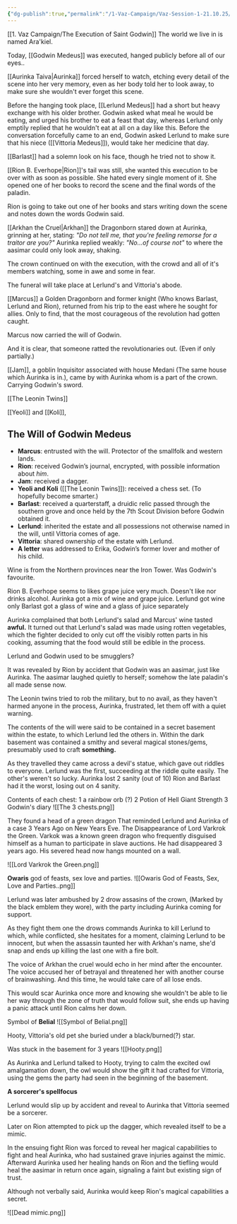 ```yaml
---
{"dg-publish":true,"permalink":"/1-Vaz-Campaign/Vaz-Session-1-21.10.25/"}
---
```

[[1. Vaz Campaign/The Execution of Saint Godwin]]
The world we live in is named Ara'kiel.

Today, [[Godwin Medeus]] was executed, hanged publicly before all of our eyes.. 

[[Aurinka Taiva|Aurinka]] forced herself to watch, etching every detail of the scene into her very memory, even as her body told her to look away, to make sure she wouldn't ever forget this scene.

Before the hanging took place, [[Lerlund Medeus]] had a short but heavy exchange with his older brother. Godwin asked what meal he would be eating, and urged his brother to eat a feast that day, whereas Lerlund only emptily replied that he wouldn't eat at all on a day like this. Before the conversation forcefully came to an end, Godwin asked Lerlund to make sure that his niece ([[Vittoria Medeus]]), would take her medicine that day.

[[Barlast]] had a solemn look on his face, though he tried not to show it.

[[Rion B. Everhope|Rion]]'s tail was still, she wanted this execution to be over with as soon as possible. She hated every single moment of it. She opened one of her books to record the scene and the final words of the paladin.

Rion is going to take out one of her books and stars writing down the scene and notes down the words Godwin said.

[[Arkhan the Cruel|Arkhan]] the Dragonborn stared down at Aurinka, grinning at her, stating: *"Do not tell me, that you're feeling remorse for a traitor are you?"*
Aurinka replied weakly: *"No...of course not"* to where the aasimar could only look away, shaking.

The crown continued on with the execution, with the crowd and all of it's members watching, some in awe and some in fear.

The funeral will take place at Lerlund's and Vittoria's abode.

[[Marcus]] a Golden Dragonborn and former knight (Who knows Barlast, Lerlund and Rion), returned from his trip to the east where he sought for allies. Only to find, that the most courageous of the revolution had gotten caught. 

Marcus now carried the will of Godwin.

And it is clear, that someone ratted the revolutionaries out. (Even if only partially.)

[[Jam]], a goblin Inquisitor associated with house Medani (The same house which Aurinka is in.), came by with Aurinka whom is a part of the crown. Carrying Godwin's sword.

[[The Leonin Twins]]

[[Yeoli]] and [[Koli]],

## The Will of Godwin Medeus

- **Marcus**: entrusted with the will.  Protector of the smallfolk and western lands.
- **Rion**: received Godwin’s journal, encrypted, with possible information about _him_.
- **Jam**: received a dagger.
- **Yeoli and Koli** ([[The Leonin Twins]]): received a chess set. (To hopefully become smarter.)
- **Barlast**: received a quarterstaff, a druidic relic passed through the southern grove and once held by the 7th Scout Division before Godwin obtained it.
- **Lerlund**: inherited the estate and all possessions not otherwise named in the will, until Vittoria comes of age.
- **Vittoria**: shared ownership of the estate with Lerlund.
- **A letter** was addressed to Erika, Godwin’s former lover and mother of his child.

Wine is from the Northern provinces near the Iron Tower. Was Godwin's favourite.

Rion B. Everhope seems to likes grape juice very much.
Doesn't like nor drinks alcohol.
Aurinka got a mix of wine and grape juice.
Lerlund got wine only
Barlast got a glass of wine and a glass of juice separately

Aurinka complained that both Lerlund's salad and Marcus' wine tasted **awful.**
It turned out that Lerlund's salad was made using rotten vegetables, which the fighter decided to only cut off the visibly rotten parts in his cooking, assuming that the food would still be edible in the process.

Lerlund and Godwin used to be smugglers?

It was revealed by Rion by accident that Godwin was an aasimar, just like Aurinka.
The aasimar laughed quietly to herself; somehow the late paladin's all made sense now.

The Leonin twins tried to rob the military, but to no avail, as they haven't harmed anyone in the process, Aurinka, frustrated, let them off with a quiet warning.

The contents of the will were said to be contained in a secret basement within the estate, to which Lerlund led the others in. Within the dark basement was contained a smithy and several magical stones/gems, presumably used to craft **something.**

As they travelled they came across a devil's statue, which gave out riddles to everyone. Lerlund was the first, succeeding at the riddle quite easily. The other's weren't so lucky.
Aurinka lost 2 sanity (out of 10)
Rion and Barlast had it the worst, losing out on 4 sanity.

Contents of each chest:
1 a rainbow orb (?)
2 Potion of Hell Giant Strength
3 Godwin's diary
![[The 3 chests.png]]

They found a head of a green dragon
That reminded Lerlund and Aurinka of a case 3 Years Ago on New Years Eve. 
The Disappearance of Lord Varkrok the Green.
Varkok was a known green dragon who frequently disguised himself as a human to participate in slave auctions. He had disappeared 3 years ago.
His severed head now hangs mounted on a wall.

![[Lord Varkrok the Green.png]]

**Owaris** god of feasts, sex love and parties.
![[Owaris God of Feasts, Sex, Love and Parties..png]]

Lerlund was later ambushed by 2 drow assasins of the crown, (Marked by the black emblem they wore), with the party including Aurinka coming for support. 

As they fight them one the drows commands Aurinka to kill Lerlund to which, while conflicted, she hesitates for a moment, claiming Lerlund to be innocent, but when the assassin taunted her with Arkhan's name, she'd snap and ends up killing the last one with a fire bolt.

The voice of Arkhan the cruel would echo in her mind after the encounter. 
The voice accused her of betrayal and threatened her with another course of brainwashing. And this time, he would take care of all lose ends.

This would scar Aurinka once more and knowing she wouldn't be able to lie her way through the zone of truth that would follow suit, she ends up having a panic attack until  Rion calms her down.

Symbol of **Belial**
![[Symbol of Belial.png]]


Hooty, Vittoria's old pet she buried under a black/burned(?) star. 

Was stuck in the basement for 3 years
![[Hooty.png]]

As Aurinka and Lerlund talked to Hooty, trying to calm the excited owl amalgamation down, the owl would show the gift it had crafted for Vittoria, using the gems the party had seen in the beginning of the basement. 

**A sorcerer's spellfocus**

Lerlund would slip up by accident and reveal to Aurinka that Vittoria seemed be a sorcerer.

Later on Rion attempted to pick up the dagger, which revealed itself to be a mimic.

In the ensuing fight Rion was forced to reveal her magical capabilities to fight and heal Aurinka, who had sustained grave injuries against the mimic. 
Afterward Aurinka used her healing hands on Rion and the tiefling would heal the aasimar in return once again, signaling a faint but existing sign of trust.

Although not verbally said, Aurinka would keep Rion's magical capabilities a secret.

![[Dead mimic.png]]

